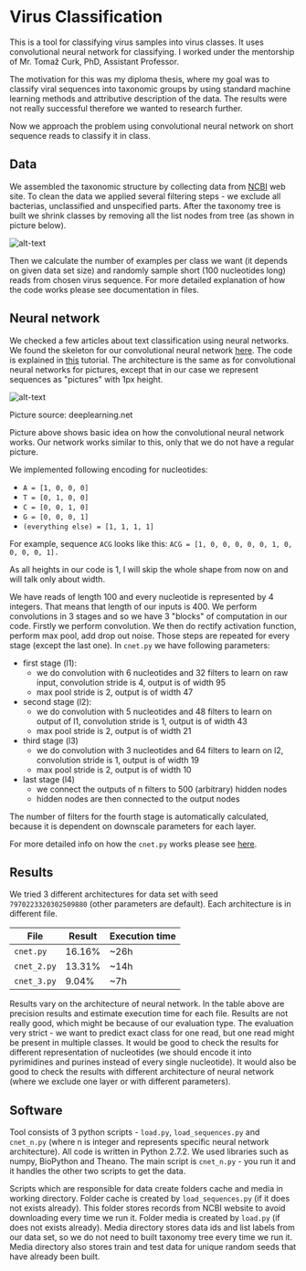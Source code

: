 # Virus Classification

This is a tool for classifying virus samples into virus classes.
It uses convolutional neural network for classifying.
I worked under the mentorship of Mr. Tomaž Curk, PhD, Assistant Professor.

The motivation for this was my diploma thesis, where my goal was to classify viral sequences into
taxonomic groups by using standard machine learning methods and attributive description of the data.
The results were not really successful therefore we wanted to research further.

Now we approach the problem using convolutional neural network on short
sequence reads to classify it in class.

## Data
We assembled the taxonomic structure by collecting data from [NCBI](www.ncbi.nlm.nih.gov) web site.
To clean the data we applied several filtering steps - we exclude all bacterias, unclassified and
unspecified parts. After the taxonomy tree is built we shrink classes by removing
all the list nodes from tree (as shown in picture below).

![alt-text](https://github.com/mkopar/Virus-classification-theano/blob/master/taksonomija.png)

Then we calculate the number of examples per class we want (it depends on given data set size)
and randomly sample short (100 nucleotides long) reads from chosen virus sequence.
For more detailed explanation of how the code works please see documentation in files.

## Neural network
We checked a few articles about text classification using neural networks.
We found the skeleton for our convolutional neural network
[here](https://github.com/newmu/theano-tutorials). The code is explained in
[this](https://www.youtube.com/watch?v=S75EdAcXHKk) tutorial. The architecture
is the same as for convolutional neural networks for pictures, except that in our case
we represent sequences as "pictures" with 1px height.

![alt-text](https://github.com/mkopar/Virus-classification-theano/blob/master/mylenet.png)

Picture source: deeplearning.net

Picture above shows basic idea on how the convolutional neural network works. Our network works similar to this,
only that we do not have a regular picture.

We implemented following encoding for nucleotides:
* `A = [1, 0, 0, 0]`
* `T = [0, 1, 0, 0]`
* `C = [0, 0, 1, 0]`
* `G = [0, 0, 0, 1]`
* `(everything else) = [1, 1, 1, 1]`

For example, sequence `ACG` looks like this:
`ACG = [1, 0, 0, 0, 0, 0, 1, 0, 0, 0, 0, 1].`

As all heights in our code is 1, I will skip the whole shape from now on and will talk only about width.

We have reads of length 100 and every nucleotide is represented by 4 integers. That means that
length of our inputs is 400.
We perform convolutions in 3 stages and so we have 3 "blocks" of computation in our code.
Firstly we perform convolution. We then do rectify activation function, perform max pool, add drop out
noise. Those steps are repeated for every stage (except the last one).
In `cnet.py` we have following parameters:
- first stage (l1):
    - we do convolution with 6 nucleotides and 32 filters to learn on raw input, convolution stride is 4, output is of width 95
    - max pool stride is 2, output is of width 47
- second stage (l2):
    - we do convolution with 5 nucleotides and 48 filters to learn on output of l1, convolution stride is 1, output is of width 43
    - max pool stride is 2, output is of width 21
- third stage (l3)
    - we do convolution with 3 nucleotides and 64 filters to learn on l2, convolution stride is 1, output is of width 19
    - max pool stride is 2, output is of width 10
- last stage (l4)
    - we connect the outputs of n filters to 500 (arbitrary) hidden nodes
    - hidden nodes are then connected to the output nodes

The number of filters for the fourth stage is automatically calculated,
because it is dependent on downscale parameters for each layer.

For more detailed info on how the `cnet.py` works please see [here](https://www.youtube.com/watch?v=S75EdAcXHKk).

## Results
We tried 3 different architectures for data set with seed `7970223320302509880` (other parameters are default).
Each architecture is in different file.

File        | Result  | Execution time
---         | ---     | ---
`cnet.py`   |  16.16% | ~26h
`cnet_2.py` |  13.31% | ~14h
`cnet_3.py` |  9.04%  | ~7h

Results vary on the architecture of neural network. In the table above are precision results and estimate execution time
for each file.
Results are not really good, which might be because of our evaluation type. The evaluation very strict -
we want to predict exact class for one read, but one read might be present in multiple classes.
It would be good to check the results for different representation of nucleotides
(we should encode it into pyrimidines and purines instead of every single nucleotide). It would also be good to
check the results with different architecture of neural network (where we exclude one layer or with different
parameters).

## Software

Tool consists of 3 python scripts - `load.py`, `load_sequences.py` and `cnet_n.py`
(where n is integer and represents specific neural network architecture).
All code is written in Python 2.7.2. We used libraries such as numpy, BioPython and Theano.
The main script is `cnet_n.py` - you run it and it handles the other two scripts to get the data.

Scripts which are responsible for data create folders cache and media in working directory.
Folder cache is created by `load_sequences.py` (if it does not exists already).
This folder stores records from NCBI website to avoid downloading every time we run it.
Folder media is created by `load.py` (if does not exists already).
Media directory stores data ids and list labels from our data set, so we do not need to built taxonomy
tree every time we run it. Media directory also stores train and test data for
unique random seeds that have already been built.